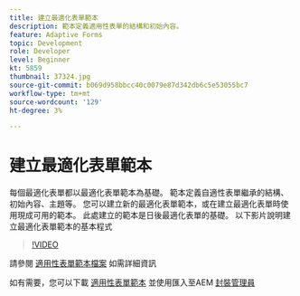 ```yaml
---
title: 建立最適化表單範本
description: 範本定義適用性表單的結構和初始內容。
feature: Adaptive Forms
topic: Development
role: Developer
level: Beginner
kt: 5859
thumbnail: 37324.jpg
source-git-commit: b069d958bbcc40c0079e87d342db6c5e53055bc7
workflow-type: tm+mt
source-wordcount: '129'
ht-degree: 3%

---
```



# 建立最適化表單範本

每個最適化表單都以最適化表單範本為基礎。 範本定義自適性表單繼承的結構、初始內容、主題等。 您可以建立新的最適化表單範本，或在建立最適化表單時使用現成可用的範本。
此處建立的範本是日後最適化表單的基礎。
以下影片說明建立最適化表單範本的基本程式

>[!VIDEO](https://video.tv.adobe.com/v/37324/quality=9)

請參閱 [適用性表單範本檔案](https://experienceleague.adobe.com/docs/experience-manager-65/forms/adaptive-forms-advanced-authoring/template-editor.html) 如需詳細資訊

如有需要，您可以下載 [適用性表單範本](assets/peak-application-template.zip) 並使用匯入至AEM [封裝管理員](http://localhost:4502/crx/packmgr/index.jsp)




